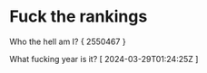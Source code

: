 # Fuck the rankings

Who the hell am I?
{ 2550467 }

What fucking year is it?
[ 2024-03-29T01:24:25Z ]

